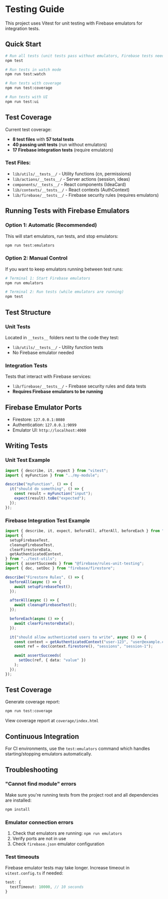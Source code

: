 # Testing Guide

This project uses Vitest for unit testing with Firebase emulators for integration tests.

## Quick Start

```bash
# Run all tests (unit tests pass without emulators, Firebase tests need emulators)
npm test

# Run tests in watch mode
npm run test:watch

# Run tests with coverage
npm run test:coverage

# Run tests with UI
npm run test:ui
```

## Test Coverage

Current test coverage:
- **8 test files** with **57 total tests**
- **40 passing unit tests** (run without emulators)
- **17 Firebase integration tests** (require emulators)

### Test Files:
- `lib/utils/__tests__/` - Utility functions (cn, permissions)
- `lib/actions/__tests__/` - Server actions (session, ideas)
- `components/__tests__/` - React components (IdeaCard)
- `lib/contexts/__tests__/` - React contexts (AuthContext)
- `lib/firebase/__tests__/` - Firebase security rules (requires emulators)

## Running Tests with Firebase Emulators

### Option 1: Automatic (Recommended)

This will start emulators, run tests, and stop emulators:

```bash
npm run test:emulators
```

### Option 2: Manual Control

If you want to keep emulators running between test runs:

```bash
# Terminal 1: Start Firebase emulators
npm run emulators

# Terminal 2: Run tests (while emulators are running)
npm test
```

## Test Structure

### Unit Tests
Located in `__tests__` folders next to the code they test:
- `lib/utils/__tests__/` - Utility function tests
- No Firebase emulator needed

### Integration Tests
Tests that interact with Firebase services:
- `lib/firebase/__tests__/` - Firebase security rules and data tests
- **Requires Firebase emulators to be running**

## Firebase Emulator Ports

- Firestore: `127.0.0.1:8080`
- Authentication: `127.0.0.1:9099`
- Emulator UI: `http://localhost:4000`

## Writing Tests

### Unit Test Example

```typescript
import { describe, it, expect } from "vitest";
import { myFunction } from "../my-module";

describe("myFunction", () => {
  it("should do something", () => {
    const result = myFunction("input");
    expect(result).toBe("expected");
  });
});
```

### Firebase Integration Test Example

```typescript
import { describe, it, expect, beforeAll, afterAll, beforeEach } from "vitest";
import {
  setupFirebaseTest,
  cleanupFirebaseTest,
  clearFirestoreData,
  getAuthenticatedContext,
} from "../test-utils";
import { assertSucceeds } from "@firebase/rules-unit-testing";
import { doc, setDoc } from "firebase/firestore";

describe("Firestore Rules", () => {
  beforeAll(async () => {
    await setupFirebaseTest();
  });

  afterAll(async () => {
    await cleanupFirebaseTest();
  });

  beforeEach(async () => {
    await clearFirestoreData();
  });

  it("should allow authenticated users to write", async () => {
    const context = getAuthenticatedContext("user-123", "user@example.com");
    const ref = doc(context.firestore(), "sessions", "session-1");

    await assertSucceeds(
      setDoc(ref, { data: "value" })
    );
  });
});
```

## Test Coverage

Generate coverage report:

```bash
npm run test:coverage
```

View coverage report at `coverage/index.html`

## Continuous Integration

For CI environments, use the `test:emulators` command which handles starting/stopping emulators automatically.

## Troubleshooting

### "Cannot find module" errors
Make sure you're running tests from the project root and all dependencies are installed:
```bash
npm install
```

### Emulator connection errors
1. Check that emulators are running: `npm run emulators`
2. Verify ports are not in use
3. Check `firebase.json` emulator configuration

### Test timeouts
Firebase emulator tests may take longer. Increase timeout in `vitest.config.ts` if needed:
```typescript
test: {
  testTimeout: 10000, // 10 seconds
}
```
